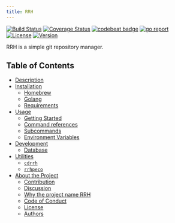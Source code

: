 ```yaml
---
title: RRH
---
```


[![Build Status](https://travis-ci.org/tamada/rrh.svg?branch=master)](https://travis-ci.org/tamada/rrh)
[![Coverage Status](https://coveralls.io/repos/github/tamada/rrh/badge.svg?branch=master)](https://coveralls.io/github/tamada/rrh?branch=master)
[![codebeat badge](https://codebeat.co/badges/15e04551-d448-4ad3-be1d-e98b1e586f1a)](https://codebeat.co/projects/github-com-tamada-rrh-master)
[![go report](https://goreportcard.com/badge/github.com/tamada/rrh)](https://goreportcard.com/report/github.com/tamada/rrh)
[![License](https://img.shields.io/badge/License-Apache_2.0-blue.svg)](https://github.com/tamada/rrh/blob/master/LICENSE)
[![Version](https://img.shields.io/badge/Version-0.5-yellowgreen.svg)](https://github.com/tamada/rrh/releases/tag/v0.5)

RRH is a simple git repository manager.

## Table of Contents

* [Description](description)
* [Installation](installation)
    * [Homebrew](installation#homebrew)
    * [Golang](installation#golang)
    * [Requirements](installation#requirements)
* [Usage](usage)
    * [Getting Started](usage#getting-started)
    * [Command references](usage#command-references)
    * [Subcommands](usage#subcommands)
    * [Environment Variables](usage#environment-variables)
* [Development](development)
    * [Database](development#database)
* [Utilities](utilities)
    * [`cdrrh`](utilities#cdrrh)
    * [`rrhpeco`](utilities#rrhpeco)
* [About the Project](about)
    * [Contribution](about#contribution)
    * [Discussion](about#disucussion)
    * [Why the project name RRH](about#why-the-project-name-rrh)
    * [Code of Conduct](about#code-of-conduct)
    * [License](about#license)
    * [Authors](about#authors)

